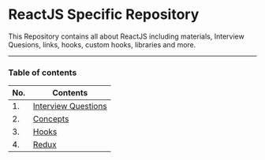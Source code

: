 # ReactJS Specific Repository

This Repository contains all about ReactJS including materials, Interview Quesions, links, hooks, custom hooks, libraries and more.

---

### Table of contents

| No. | Contents                                                                                                                                   |
| --- | -------------------------------------------------------------------------------------------------------------------------------------------|
| 1.  | [Interview Questions](./Interview%20Questions/)                                                                                            |
| 2.  | [Concepts](./Concepts/)
| 3.  | [Hooks](./Hooks/)
| 4. | [Redux](./Redux/)